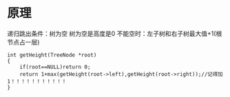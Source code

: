 原理
======
递归跳出条件：树为空 树为空是高度是0
不能空时：左子树和右子树最大值+1(根节点占一层)
~~~
int getHeight(TreeNode *root)
{
    if(root==NULL)return 0;
    return 1+max(getHeight(root->left),getHeight(root->right));//记得加1！！！！！！！！！！！
}
~~~
